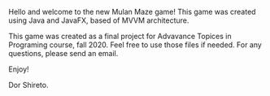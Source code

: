 Hello and welcome to the new Mulan Maze game!
This game was created using Java and JavaFX, based of MVVM architecture.

This game was created as a final project for Advavance Topices in Programing course, fall 2020.
Feel free to use those files if needed.
For any questions, please send an email.

Enjoy!


Dor Shireto.
